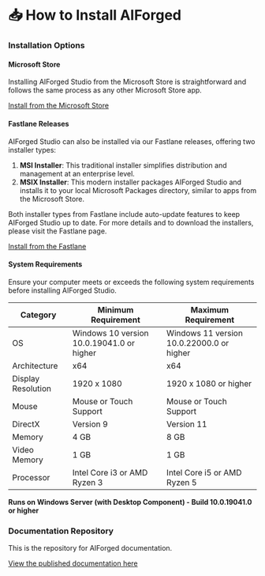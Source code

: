# 📥 How to Install AIForged

### Installation Options <a href="#installation-options" id="installation-options"></a>

#### Microsoft Store <a href="#microsoft-store" id="microsoft-store"></a>

Installing AIForged Studio from the Microsoft Store is straightforward and follows the same process as any other Microsoft Store app.

[Install from the Microsoft Store](https://apps.microsoft.com/store/detail/aiforged/9N9TV5K8F914)

#### Fastlane Releases <a href="#fastlane-releases" id="fastlane-releases"></a>

AIForged Studio can also be installed via our Fastlane releases, offering two installer types:

1. **MSI Installer**: This traditional installer simplifies distribution and management at an enterprise level.
2. **MSIX Installer**: This modern installer packages AIForged Studio and installs it to your local Microsoft Packages directory, similar to apps from the Microsoft Store.

Both installer types from Fastlane include auto-update features to keep AIForged Studio up to date. For more details and to download the installers, please visit the Fastlane page.

[Install from the Fastlane](https://aiforgedstorage.blob.core.windows.net/install/index.html)

#### System Requirements <a href="#system-requirements" id="system-requirements"></a>

Ensure your computer meets or exceeds the following system requirements before installing AIForged Studio.

| Category           | Minimum Requirement                       | Maximum Requirement                       |
| ------------------ | ----------------------------------------- | ----------------------------------------- |
| OS                 | Windows 10 version 10.0.19041.0 or higher | Windows 11 version 10.0.22000.0 or higher |
| Architecture       | x64                                       | x64                                       |
| Display Resolution | 1920 x 1080                               | 1920 x 1080 or higher                     |
| Mouse              | Mouse or Touch Support                    | Mouse or Touch Support                    |
| DirectX            | Version 9                                 | Version 11                                |
| Memory             | 4 GB                                      | 8 GB                                      |
| Video Memory       | 1 GB                                      | 1 GB                                      |
| Processor          | Intel Core i3 or AMD Ryzen 3              | Intel Core i5 or AMD Ryzen 5              |

**Runs on Windows Server (with Desktop Component) - Build 10.0.19041.0 or higher**

### Documentation Repository <a href="#documentation-repository" id="documentation-repository"></a>

This is the repository for AIForged documentation.

[View the published documentation here](http://docs.aiforged.com/)
